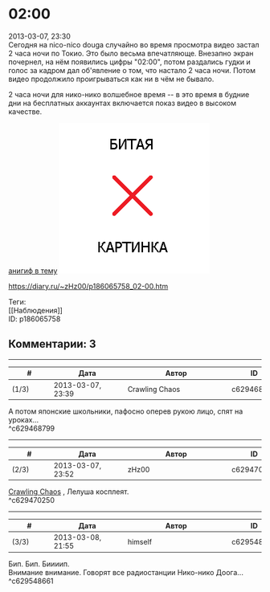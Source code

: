 02:00
=====

  
2013-03-07, 23:30  
 Сегодня на nico-nico douga случайно во время просмотра видео застал 2 часа ночи по Токио. Это было весьма впечатляюще. Внезапно экран почернел, на нём появились цифры "02:00", потом раздались гудки и голос за кадром дал об'явление о том, что настало 2 часа ночи. Потом видео продолжило проигрываться как ни в чём не бывало.   
   
 2 часа ночи для нико-нико волшебное время -- в это время в будние дни на бесплатных аккаунтах включается показ видео в высоком качестве.   
   
  [анигиф в тему](https://zHz00.diary.ru/p186065758.htm?index=1#linkmore186065758m1)     ![](pics/3ebbe8fab491.gif)      
  
<https://diary.ru/~zHz00/p186065758_02-00.htm>  
  
Теги:  
[[Наблюдения]]  
ID: p186065758  


Комментарии: 3
--------------

  


---



|         #         |              Дата              |                     Автор                     |           ID           |
| --- | --- | --- | --- |
| (1/3) | 2013-03-07, 23:39 | Crawling Chaos | c629468799 |

  
 А потом японские школьники, пафосно оперев рукою лицо, спят на уроках...   
 ^c629468799

---



|         #         |              Дата              |                     Автор                     |           ID           |
| --- | --- | --- | --- |
| (2/3) | 2013-03-07, 23:52 | zHz00 | c629470250 |

  
  [Crawling Chaos](http://degozaru.diary.ru "de gozaru")  , Лелуша косплеят.   
 ^c629470250

---



|         #         |              Дата              |                     Автор                     |           ID           |
| --- | --- | --- | --- |
| (3/3) | 2013-03-08, 21:55 | himself | c629548661 |

  
 Бип. Бип. Биииип.   
 Внимание внимание. Говорят все радиостанции Нико-нико Доога...   
 ^c629548661